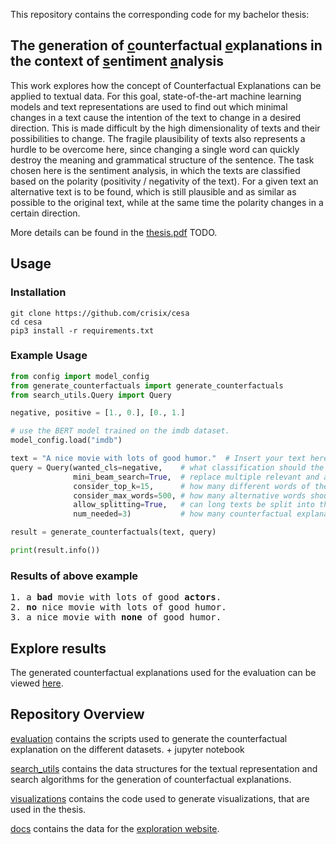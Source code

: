 This repository contains the corresponding code for my bachelor thesis:

## The generation of <ins>c</ins>ounterfactual <ins>e</ins>xplanations in the context of <ins>s</ins>entiment <ins>a</ins>nalysis

This work explores how the concept of Counterfactual Explanations can be applied to textual data.
For this goal, state-of-the-art machine learning models and text representations are used to find out 
which minimal changes in a text cause the intention of the text to change in a desired direction.
This is made difficult by the high dimensionality of texts and their possibilities to change.
The fragile plausibility of texts also represents a hurdle to be overcome here, since changing a single word can quickly destroy the meaning and grammatical structure of the sentence.
The task chosen here is the sentiment analysis, in which the texts are classified based on the polarity (positivity / negativity of the text).
For a given text an alternative text is to be found, which is still plausible and as similar as possible to the original text, while at the same time the polarity changes in a certain direction.

More details can be found in the [thesis.pdf](thesis.pdf) TODO.

## Usage

### Installation

```shell script
git clone https://github.com/crisix/cesa
cd cesa
pip3 install -r requirements.txt
```

### Example Usage

```python
from config import model_config
from generate_counterfactuals import generate_counterfactuals
from search_utils.Query import Query

negative, positive = [1., 0.], [0., 1.]

# use the BERT model trained on the imdb dataset.
model_config.load("imdb")

text = "A nice movie with lots of good humor."  # Insert your text here.
query = Query(wanted_cls=negative,    # what classification should the generated sentence have?
              mini_beam_search=True,  # replace multiple relevant and adjacent words together?
              consider_top_k=15,      # how many different words of the original text should be considered?
              consider_max_words=500, # how many alternative words should be considered for one word?
              allow_splitting=True,   # can long texts be split into their sentences?
              num_needed=3)           # how many counterfactual explanations are searched?

result = generate_counterfactuals(text, query)

print(result.info())
```

### Results of above example

<pre>
1. a <b>bad</b> movie with lots of good <b>actors</b>.
2. <b>no</b> nice movie with lots of good humor.
3. a nice movie with <b>none</b> of good humor.
</pre>


## Explore results

The generated counterfactual explanations used for the evaluation can be viewed [here](https://crisix.github.io/cesa/).

## Repository Overview

[evaluation](/evaluation) contains the scripts used to generate the counterfactual explanation on the different datasets. + jupyter notebook

[search_utils](/search_utils) contains the data structures for the textual representation and search algorithms for the generation of counterfactual explanations. 

[visualizations](/visualizations) contains the code used to generate visualizations, that are used in the thesis.

[docs](/docs) contains the data for the [exploration website](https://crisix.github.io/cesa/). 
